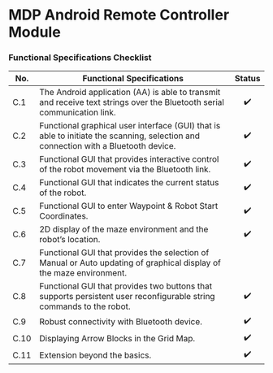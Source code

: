# MDP Android Remote Controller Module

### Functional Specifications Checklist
| No.  |                                                      Functional Specifications                                                     |      Status      |
|------|------------------------------------------------------------------------------------------------------------------------------------|:----------------:|
| C.1  | The Android application (AA) is able to transmit and receive text strings over the Bluetooth serial communication link.            |:heavy_check_mark:|
|  C.2 | Functional graphical user interface (GUI) that is able to initiate the scanning, selection and connection with a Bluetooth device. |:heavy_check_mark:|
| C.3  | Functional GUI that provides interactive control of the robot movement via the Bluetooth link.                                     |:heavy_check_mark:|
| C.4  | Functional GUI that indicates the current status of the robot.                                                                     |:heavy_check_mark:|
| C.5  | Functional GUI to enter Waypoint & Robot Start Coordinates.                                                                        |:heavy_check_mark:|
| C.6  | 2D display of the maze environment and the robot’s location.                                                                       |:heavy_check_mark:|
| C.7  | Functional GUI that provides the selection of Manual or Auto updating of graphical display of the maze environment.                ||
| C.8  | Functional GUI that provides two buttons that supports persistent user reconfigurable string commands to the robot.                |:heavy_check_mark:|
| C.9  | Robust connectivity with Bluetooth device.                                                                                         |:heavy_check_mark:|
| C.10 | Displaying Arrow Blocks in the Grid Map.                                                                                           |:heavy_check_mark:|
| C.11 | Extension beyond the basics.                                                                                                       |:heavy_check_mark:|
